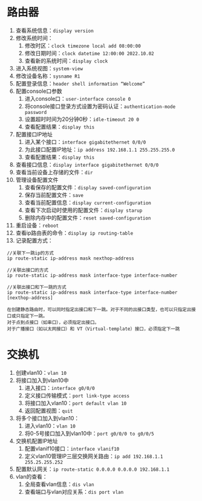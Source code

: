 # 路由器
1. 查看系统信息：`display version`
2. 修改系统时间：
	1. 修改时区：`clock timezone local add 08:00:00`
	2. 修改日期时间：`clock datetime 12:00:00 2022.10.02`
	3. 查看新的系统时间：`display clock`
3. 进入系统视图：`system-view`
4. 修改设备名称：`sysname R1`
5. 配置登录信息：`header shell information “Welcome”`
6. 配置console口参数
	1. 进入console口：`user-interface console 0`
	2. 将console接口登录方式设置为密码认证：`authentication-mode password`
	3. 设置超时时间为20分钟0秒：`idle-timeout 20 0`
	4. 查看配置结果：`display this`
7. 配置接口IP地址
	1. 进入某个接口：`interface gigabitethernet 0/0/0`
	2. 为此接口配置IP地址：`ip address 192.168.1.1 255.255.255.0`
	3. 查看配置结果：`display this`
8. 查看接口信息：`display interface gigabitethernet 0/0/0`
9. 查看当前设备上存储的文件：`dir`
10. 管理设备配置文件
	1. 查看保存的配置文件：`display saved-configuration`
	2. 保存当前配置文件：`save`
	3. 查看当前配置信息：`display current-configuration`
	4. 查看下次启动时使用的配置文件：`display starup`
	5. 删除内存中的配置文件：`reset saved-configuration`
11. 重启设备：`reboot`
12. 查看ip路由表的命令：`display ip routing-table`
13. 记录配置方式：

```
//关联下一跳ip的方式
ip route-static ip-address mask nexthop-address

//关联出接口的方式
ip route-static ip-address mask interface-type interface-number

//关联出接口和下一跳的方式
ip route-static ip-address mask interface-type interface-number [nexthop-address]

在创建静态路由时，可以同时指定出接口和下一跳。对于不同的出接口类型，也可以只指定出接口或只指定下一跳。
对于点到点接口（如串口），必须指定出接口。
对于广播接口（如以太网接口）和 VT（Virtual-template）接口，必须指定下一跳
```
# 交换机
1. 创建vlan10：`vlan 10`
2. 将接口加入到vlan10中
	1. 进入接口：`interface g0/0/0`
	2. 定义接口传输模式：`port link-type access`
	3. 将接口加入vlan10：`port default vlan 10`
	4. 返回配置视图：`quit`
3. 将多个接口加入到vlan10：
	1. 进入vlan10：`vlan 10`
	2. 将0-5号接口加入到vlan10中：`port g0/0/0 to g0/0/5`
4. 交换机配置IP地址
	1. 配置vlanif10接口：`interface vlanif10`
	2. 定义vlan10管理IP三层交换网关路由：`ip add 192.168.1.1 255.25.255.252`
5. 配置默认网关：`ip route-static 0.0.0.0 0.0.0.0 192.168.1.1`
6. vlan的查看：
	1. 全局查看vlan信息：`dis vlan`
	2. 查看端口与vlan对应关系：`dis port vlan`
